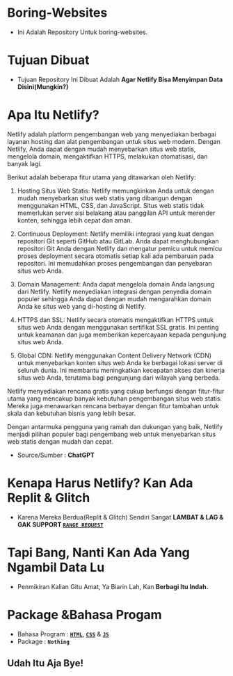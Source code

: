 # Boring-Websites
- Ini Adalah Repository Untuk boring-websites.
# Tujuan Dibuat
- Tujuan Repository Ini Dibuat Adalah **Agar Netlify Bisa Menyimpan Data Disini(Mungkin?)**
# Apa Itu Netlify?
Netlify adalah platform pengembangan web yang menyediakan berbagai layanan hosting dan alat pengembangan untuk situs web modern. Dengan Netlify, Anda dapat dengan mudah menyebarkan situs web statis, mengelola domain, mengaktifkan HTTPS, melakukan otomatisasi, dan banyak lagi.

Berikut adalah beberapa fitur utama yang ditawarkan oleh Netlify:

1. Hosting Situs Web Statis: Netlify memungkinkan Anda untuk dengan mudah menyebarkan situs web statis yang dibangun dengan menggunakan HTML, CSS, dan JavaScript. Situs web statis tidak memerlukan server sisi belakang atau panggilan API untuk merender konten, sehingga lebih cepat dan aman.

2. Continuous Deployment: Netlify memiliki integrasi yang kuat dengan repositori Git seperti GitHub atau GitLab. Anda dapat menghubungkan repositori Git Anda dengan Netlify dan mengatur pemicu untuk memicu proses deployment secara otomatis setiap kali ada pembaruan pada repositori. Ini memudahkan proses pengembangan dan penyebaran situs web Anda.

3. Domain Management: Anda dapat mengelola domain Anda langsung dari Netlify. Netlify menyediakan integrasi dengan penyedia domain populer sehingga Anda dapat dengan mudah mengarahkan domain Anda ke situs web yang di-hosting di Netlify.

4. HTTPS dan SSL: Netlify secara otomatis mengaktifkan HTTPS untuk situs web Anda dengan menggunakan sertifikat SSL gratis. Ini penting untuk keamanan dan juga memberikan kepercayaan kepada pengunjung situs web Anda.

5. Global CDN: Netlify menggunakan Content Delivery Network (CDN) untuk menyebarkan konten situs web Anda ke berbagai lokasi server di seluruh dunia. Ini membantu meningkatkan kecepatan akses dan kinerja situs web Anda, terutama bagi pengunjung dari wilayah yang berbeda.

Netlify menyediakan rencana gratis yang cukup berfungsi dengan fitur-fitur utama yang mencakup banyak kebutuhan pengembangan situs web statis. Mereka juga menawarkan rencana berbayar dengan fitur tambahan untuk skala dan kebutuhan bisnis yang lebih besar.

Dengan antarmuka pengguna yang ramah dan dukungan yang baik, Netlify menjadi pilihan populer bagi pengembang web untuk menyebarkan situs web statis dengan mudah dan cepat.
* Source/Sumber : **ChatGPT**
# Kenapa Harus Netlify? Kan Ada Replit & Glitch
- Karena Mereka Berdua(Replit & Glitch) Sendiri Sangat **LAMBAT & LAG & GAK SUPPORT [`RANGE REQUEST`](https://www.google.com/search?q=what+is+range+request%3F&sxsrf=AB5stBgKx3AGs8PQI9kRpEbFP-sHSNxwZw%3A1689218593669&ei=IW6vZPDEKNuN4-EPxfaw4AI&ved=0ahUKEwiw2eTR3YqAAxXbxjgGHUU7DCwQ4dUDCA4&uact=5&oq=what+is+range+request%3F&gs_lcp=Cgxnd3Mtd2l6LXNlcnAQAzIGCAAQFhAeMgYIABAWEB4yCAgAEBYQHhAKOgcIIxDqAhAnOhUILhADEI8BEOoCELQCEIwDEOUCGAE6FQgAEAMQjwEQ6gIQtAIQjAMQ5QIYAUoECEEYAFDtClj_Q2C_W2gBcAF4AYAB2haIAYJLkgEHNy0xLjAuM5gBAKABAbABFMABAdoBBggBEAEYCw&sclient=gws-wiz-serp)**
# Tapi Bang, Nanti Kan Ada Yang Ngambil Data Lu
- Penmikiran Kalian Gitu Amat, Ya Biarin Lah, Kan **Berbagi Itu Indah.**
# Package &Bahasa Progam
- Bahasa Program : **[`HTML`](https://www.google.com/search?q=apa+itu+html&sxsrf=AB5stBjfMhBo4i-DbSTsXsNo0GO-es3L3Q%3A1689218827633&ei=C2-vZKKnJuqK4-EPp6-C2Aw&oq=apa+itu+&gs_lcp=Cgxnd3Mtd2l6LXNlcnAQARgAMgcIABCKBRBDMgcIABCKBRBDMgcIABCKBRBDMgcIABCKBRBDMgcIABCKBRBDMgcIABCKBRBDMgcIABCKBRBDMgcIABCKBRBDMgcIABCKBRBDMgcIABCKBRBDOgcIIxDqAhAnOhUIABADEI8BEOoCELQCEIwDEOUCGAE6FQguEAMQjwEQ6gIQtAIQjAMQ5QIYAUoECEEYAFDwFljOMmCfT2gBcAF4AIABwRaIAapEkgEHNi0xLjktM5gBAKABAbABFMABAdoBBggBEAEYCw&sclient=gws-wiz-serp)**, **[`CSS`](https://www.google.com/search?q=apa+itu+css&sxsrf=AB5stBjfMhBo4i-DbSTsXsNo0GO-es3L3Q%3A1689218827633&ei=C2-vZKKnJuqK4-EPp6-C2Aw&oq=apa+itu+&gs_lcp=Cgxnd3Mtd2l6LXNlcnAQARgAMgcIABCKBRBDMgcIABCKBRBDMgcIABCKBRBDMgcIABCKBRBDMgcIABCKBRBDMgcIABCKBRBDMgcIABCKBRBDMgcIABCKBRBDMgcIABCKBRBDMgcIABCKBRBDOgcIIxDqAhAnOhUIABADEI8BEOoCELQCEIwDEOUCGAE6FQguEAMQjwEQ6gIQtAIQjAMQ5QIYAUoECEEYAFDwFljOMmCfT2gBcAF4AIABwRaIAapEkgEHNi0xLjktM5gBAKABAbABFMABAdoBBggBEAEYCw&sclient=gws-wiz-serp)** & **[`JS`](https://www.google.com/search?q=apa+itu+js&sxsrf=AB5stBjfMhBo4i-DbSTsXsNo0GO-es3L3Q%3A1689218827633&ei=C2-vZKKnJuqK4-EPp6-C2Aw&oq=apa+itu+&gs_lcp=Cgxnd3Mtd2l6LXNlcnAQARgAMgcIABCKBRBDMgcIABCKBRBDMgcIABCKBRBDMgcIABCKBRBDMgcIABCKBRBDMgcIABCKBRBDMgcIABCKBRBDMgcIABCKBRBDMgcIABCKBRBDMgcIABCKBRBDOgcIIxDqAhAnOhUIABADEI8BEOoCELQCEIwDEOUCGAE6FQguEAMQjwEQ6gIQtAIQjAMQ5QIYAUoECEEYAFDwFljOMmCfT2gBcAF4AIABwRaIAapEkgEHNi0xLjktM5gBAKABAbABFMABAdoBBggBEAEYCw&sclient=gws-wiz-serp)**
- Package : **`Nothing`**
## Udah Itu Aja Bye!
